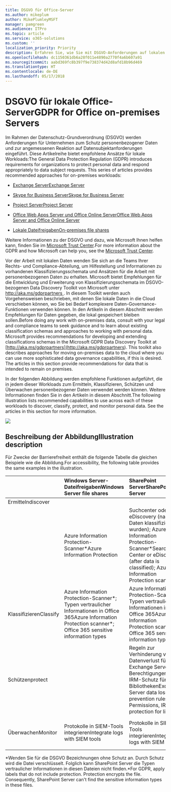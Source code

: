 ```yaml
---
title: DSGVO für Office-Server
ms.author: mikeplum
author: MikePlumleyMSFT
manager: pamgreen
ms.audience: ITPro
ms.topic: article
ms.service: o365-solutions
ms.custom: ''
localization_priority: Priority
description: Erfahren Sie, wie Sie mit DSGVO-Anforderungen auf lokalen Office-Servern umgehen.
ms.openlocfilehash: dc1150361db6a28f011e4890a2770f4a6b607a91
ms.sourcegitcommit: aabd369fc8b397f9e738374d42d8afd18b96d469
ms.translationtype: HT
ms.contentlocale: de-DE
ms.lasthandoff: 05/17/2018
---
```

# <a name="gdpr-for-office-on-premises-servers"></a><span data-ttu-id="a6ec4-103">DSGVO für lokale Office-Server</span><span class="sxs-lookup"><span data-stu-id="a6ec4-103">GDPR for Office on-premises Servers</span></span>

<span data-ttu-id="a6ec4-p101">Im Rahmen der Datenschutz-Grundverordnung (DSGVO) werden Anforderungen für Unternehmen zum Schutz personenbezogener Daten und zur angemessenen Reaktion auf Datensubjektanforderungen eingeführt. Diese Artikelreihe bietet empfohlene Ansätze für lokale Workloads:</span><span class="sxs-lookup"><span data-stu-id="a6ec4-p101">The General Data Protection Regulation (GDPR) introduces requirements for organizations to protect personal data and respond appropriately to data subject requests. This series of articles provides recommended approaches for on-premises workloads:</span></span>

-   [<span data-ttu-id="a6ec4-106">Exchange Server</span><span class="sxs-lookup"><span data-stu-id="a6ec4-106">Exchange Server</span></span>](gdpr-for-exchange-server.md)

-   [<span data-ttu-id="a6ec4-107">Skype for Business Server</span><span class="sxs-lookup"><span data-stu-id="a6ec4-107">Skype for Business Server</span></span>](gdpr-for-skype-for-business-server.md)

-   [<span data-ttu-id="a6ec4-108">Project Server</span><span class="sxs-lookup"><span data-stu-id="a6ec4-108">Project Server</span></span>](gdpr-for-project-server.md)

-   [<span data-ttu-id="a6ec4-109">Office Web Apps Server und Office Online Server</span><span class="sxs-lookup"><span data-stu-id="a6ec4-109">Office Web Apps Server and Office Online Server</span></span>](gdpr-for-office-online-server.md)

-   [<span data-ttu-id="a6ec4-110">Lokale Dateifreigaben</span><span class="sxs-lookup"><span data-stu-id="a6ec4-110">On-premises file shares</span></span>](gdpr-for-on-premises-file-shares.md)

<span data-ttu-id="a6ec4-111">Weitere Informationen zu der DSGVO und dazu, wie Microsoft Ihnen helfen kann, finden Sie im [Microsoft Trust Center](https://www.microsoft.com/de-DE/TrustCenter/Privacy/gdpr/default.aspx).</span><span class="sxs-lookup"><span data-stu-id="a6ec4-111">For more information about the GDPR and how Microsoft can help you, see the [Microsoft Trust Center](https://www.microsoft.com/de-DE/TrustCenter/Privacy/gdpr/default.aspx).</span></span>

<span data-ttu-id="a6ec4-p102">Vor der Arbeit mit lokalen Daten wenden Sie sich an die Teams Ihrer Rechts- und Compliance-Abteilung, um Hilfestellung und Informationen zu vorhandenen Klassifizierungsschemata und Ansätzen für die Arbeit mit personenbezogenen Daten zu erhalten. Microsoft bietet Empfehlungen für die Entwicklung und Erweiterung von Klassifizierungsschemata im DSGVO-bezogenen Data Discovery Toolkit von Microsoft unter [ http://aka.ms/gdprpartners ](<http://aka.ms/gdprpartners>). In diesem Toolkit werden auch Vorgehensweisen beschrieben, mit denen Sie lokale Daten in die Cloud verschieben können, wo Sie bei Bedarf komplexere Daten-Governance-Funktionen verwenden können. In den Artikeln in diesem Abschnitt werden Empfehlungen für Daten gegeben, die lokal gespeichert bleiben sollen.</span><span class="sxs-lookup"><span data-stu-id="a6ec4-p102">Before doing any work with on-premises data, consult with your legal and compliance teams to seek guidance and to learn about existing classification schemas and approaches to working with personal data. Microsoft provides recommendations for developing and extending classifications schemas in the Microsoft GDPR Data Discovery Toolkit at [http://aka.ms/gdprpartners](<http://aka.ms/gdprpartners>). This toolkit also describes approaches for moving on-premises data to the cloud where you can use more sophisticated data governance capabilities, if this is desired. The articles in this section provide recommendations for data that is intended to remain on premises.</span></span>

<span data-ttu-id="a6ec4-p103">In der folgenden Abbildung werden empfohlene Funktionen aufgeführt, die in jedem dieser Workloads zum Ermitteln, Klassifizieren, Schützen und Überwachen personenbezogener Daten verwendet werden können. Weitere Informationen finden Sie in den Artikeln in diesem Abschnitt.</span><span class="sxs-lookup"><span data-stu-id="a6ec4-p103">The following illustration lists recommended capabilities to use across each of these workloads to discover, classify, protect, and monitor personal data. See the articles in this section for more information.</span></span>

![](media/gdpr-for-office-servers_image1.png)

## <a name="illustration-description"></a><span data-ttu-id="a6ec4-118">Beschreibung der Abbildung</span><span class="sxs-lookup"><span data-stu-id="a6ec4-118">Illustration description</span></span>

<span data-ttu-id="a6ec4-119">Für Zwecke der Barrierefreiheit enthält die folgende Tabelle die gleichen Beispiele wie die Abbildung.</span><span class="sxs-lookup"><span data-stu-id="a6ec4-119">For accessibility, the following table provides the same examples in the illustration.</span></span>

|             |<span data-ttu-id="a6ec4-120">Windows Server-Dateifreigaben</span><span class="sxs-lookup"><span data-stu-id="a6ec4-120">Windows Server file shares</span></span>|<span data-ttu-id="a6ec4-121">SharePoint Server</span><span class="sxs-lookup"><span data-stu-id="a6ec4-121">SharePoint Server</span></span>|<span data-ttu-id="a6ec4-122">Exchange Server</span><span class="sxs-lookup"><span data-stu-id="a6ec4-122">Exchange Server</span></span>|<span data-ttu-id="a6ec4-123">Skype for Business</span><span class="sxs-lookup"><span data-stu-id="a6ec4-123">Skype for Business</span></span>|<span data-ttu-id="a6ec4-124">Project Server</span><span class="sxs-lookup"><span data-stu-id="a6ec4-124">Project Server</span></span>|
|:------------|:-------------------------|:----------------|:--------------|:-----------------|:-------------|
|<span data-ttu-id="a6ec4-125">Ermitteln</span><span class="sxs-lookup"><span data-stu-id="a6ec4-125">discover
</span></span>|<span data-ttu-id="a6ec4-126">Azure Information Protection-Scanner\*</span><span class="sxs-lookup"><span data-stu-id="a6ec4-126">Azure Information Protection</span></span>|<span data-ttu-id="a6ec4-127">Suchcenter oder eDiscovery (nachdem Daten klassifiziert wurden); Azure Information Protection-Scanner\*</span><span class="sxs-lookup"><span data-stu-id="a6ec4-127">Search Center or eDiscovery (after data is classified); Azure Information Protection scanner\*</span></span>|<span data-ttu-id="a6ec4-128">Exchange-eDiscovery-Portal</span><span class="sxs-lookup"><span data-stu-id="a6ec4-128">Exchange eDiscovery Portal</span></span>|<span data-ttu-id="a6ec4-129">Exchange-eDiscovery-Portal</span><span class="sxs-lookup"><span data-stu-id="a6ec4-129">Exchange eDiscovery portal</span></span>|<span data-ttu-id="a6ec4-130">SQL-Skripts für Ermittlung und Export</span><span class="sxs-lookup"><span data-stu-id="a6ec4-130">SQL scripts for discovery and exporting</span></span>|
|<span data-ttu-id="a6ec4-131">Klassifizieren</span><span class="sxs-lookup"><span data-stu-id="a6ec4-131">Classify</span></span>|<span data-ttu-id="a6ec4-132">Azure Information Protection-Scanner\*; Typen vertraulicher Informationen in Office 365</span><span class="sxs-lookup"><span data-stu-id="a6ec4-132">Azure Information Protection scanner\*; Office 365 sensitive information types</span></span>|<span data-ttu-id="a6ec4-133">Azure Information Protection-Scanner\*; Typen vertraulicher Informationen in Office 365</span><span class="sxs-lookup"><span data-stu-id="a6ec4-133">Azure Information Protection scanner\*; Office 365 sensitive information types</span></span>|<span data-ttu-id="a6ec4-134">Aufbewahrungstags und Aufbewahrungsrichtlinien in Exchange</span><span class="sxs-lookup"><span data-stu-id="a6ec4-134">Exchange retention tags and retention policies</span></span>|<span data-ttu-id="a6ec4-135">Aufbewahrungstags und Aufbewahrungsrichtlinien in Exchange</span><span class="sxs-lookup"><span data-stu-id="a6ec4-135">Exchange retention tags and retention policies</span></span>||
|<span data-ttu-id="a6ec4-136">Schützen</span><span class="sxs-lookup"><span data-stu-id="a6ec4-136">protect</span></span>||<span data-ttu-id="a6ec4-137">Regeln zur Verhinderung von Datenverlust für Exchange Server; Berechtigungen, IRM-Schutz für Bibliotheken</span><span class="sxs-lookup"><span data-stu-id="a6ec4-137">Exchange Server data loss prevention rules; Permissions, IRM-protection for libraries</span></span>|<span data-ttu-id="a6ec4-138">Regeln zur Verhinderung von Datenverlust für Exchange Server; IRM-Integration in Exchange Server</span><span class="sxs-lookup"><span data-stu-id="a6ec4-138">Exchange Server data loss prevention rules; IRM integration with Exchange Server</span></span>|||
|<span data-ttu-id="a6ec4-139">Überwachen</span><span class="sxs-lookup"><span data-stu-id="a6ec4-139">Monitor</span></span>|<span data-ttu-id="a6ec4-140">Protokolle in SIEM-Tools integrieren</span><span class="sxs-lookup"><span data-stu-id="a6ec4-140">Integrate logs with SIEM tools</span></span>|<span data-ttu-id="a6ec4-141">Protokolle in SIEM-Tools integrieren</span><span class="sxs-lookup"><span data-stu-id="a6ec4-141">Integrate logs with SIEM tools</span></span>|<span data-ttu-id="a6ec4-142">Protokolle in SIEM-Tools integrieren</span><span class="sxs-lookup"><span data-stu-id="a6ec4-142">Integrate logs with SIEM tools</span></span>|<span data-ttu-id="a6ec4-143">Protokolle in SIEM-Tools integrieren</span><span class="sxs-lookup"><span data-stu-id="a6ec4-143">Integrate logs with SIEM tools</span></span>|<span data-ttu-id="a6ec4-144">Protokolle in SIEM-Tools integrieren</span><span class="sxs-lookup"><span data-stu-id="a6ec4-144">Integrate logs with SIEM tools</span></span>|

<span data-ttu-id="a6ec4-p104">\*Wenden Sie für die DSGVO Bezeichnungen ohne Schutz an. Durch Schutz wird die Datei verschlüsselt. Folglich kann SharePoint Server die Typen vertraulicher Informationen in diesen Dateien nicht finden.</span><span class="sxs-lookup"><span data-stu-id="a6ec4-p104">\*For GDPR, apply labels that do not include protection. Protection encrypts the file. Consequently, SharePoint Server can't find the sensitive information types in these files.</span></span>
